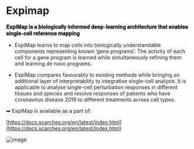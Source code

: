 # Expimap

<b>𝐄𝐱𝐩𝐢𝐌𝐚𝐩 𝐢𝐬 𝐚 𝐛𝐢𝐨𝐥𝐨𝐠𝐢𝐜𝐚𝐥𝐥𝐲 𝐢𝐧𝐟𝐨𝐫𝐦𝐞𝐝 𝐝𝐞𝐞𝐩-𝐥𝐞𝐚𝐫𝐧𝐢𝐧𝐠 𝐚𝐫𝐜𝐡𝐢𝐭𝐞𝐜𝐭𝐮𝐫𝐞 𝐭𝐡𝐚𝐭 𝐞𝐧𝐚𝐛𝐥𝐞𝐬 𝐬𝐢𝐧𝐠𝐥𝐞-𝐜𝐞𝐥𝐥 𝐫𝐞𝐟𝐞𝐫𝐞𝐧𝐜𝐞 𝐦𝐚𝐩𝐩𝐢𝐧𝐠</b>

+  ExpiMap learns to map cells into biologically understandable components representing known ‘gene programs’. The activity of each cell for a gene program is learned while simultaneously refining them and learning de novo programs.

+  ExpiMap compares favourably to existing methods while bringing an additional layer of interpretability to integrative single-cell analysis. It is applicable to analyse single-cell perturbation responses in different tissues and species and resolve responses of patients who have coronavirus disease 2019 to different treatments across cell types.

➡ ExpiMap is available as a part of:

[https://docs.scarches.org/en/latest/index.html](https://docs.scarches.org/en/latest/index.html)

![image](https://github.com/ToureLaminelab/Expimap/assets/147385211/c55b99a2-7206-4a40-97c4-5129577e4dd3)
